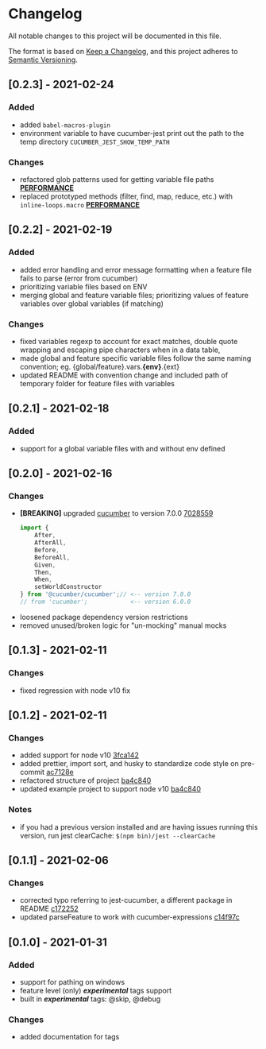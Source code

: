 # Changelog

All notable changes to this project will be documented in this file.

The format is based on [Keep a Changelog](https://keepachangelog.com/en/1.0.0/), and this project adheres
to [Semantic Versioning](https://semver.org/spec/v2.0.0.html).

## [0.2.3] - 2021-02-24

### Added

-   added `babel-macros-plugin`
-   environment variable to have cucumber-jest print out the path to the temp directory `CUCUMBER_JEST_SHOW_TEMP_PATH`

### Changes

-   refactored glob patterns used for getting variable file paths **[PERFORMANCE](https://github.com/mainfraame/cucumber-jest/issues/10)**
-   replaced prototyped methods (filter, find, map, reduce, etc.) with `inline-loops.macro` **[PERFORMANCE](https://github.com/mainfraame/cucumber-jest/issues/10)**

## [0.2.2] - 2021-02-19

### Added

-   added error handling and error message formatting when a feature file fails to parse (error from cucumber)
-   prioritizing variable files based on ENV
-   merging global and feature variable files; prioritizing values of feature variables over global variables (if matching)

### Changes

-   fixed variables regexp to account for exact matches, double quote wrapping and escaping pipe characters when in a data table,
-   made global and feature specific variable files follow the same naming convention; eg. {global/feature}.vars.**{env}**.{ext}
-   updated README with convention change and included path of temporary folder for feature files with variables

## [0.2.1] - 2021-02-18

### Added

-   support for a global variable files with and without env defined

## [0.2.0] - 2021-02-16

### Changes

-   **[BREAKING]** upgraded [cucumber](https://github.com/cucumber/cucumber-js) to version
    7.0.0 [7028559](https://github.com/mainfraame/cucumber-jest/commit/7028559b4fd6391a0f60fdd7dfd9a0fd0508d76b)
    ```typescript
    import {
        After,
        AfterAll,
        Before,
        BeforeAll,
        Given,
        Then,
        When,
        setWorldConstructor
    } from '@cucumber/cucumber';// <-- version 7.0.0
    // from 'cucumber';            <-- version 6.0.0
    ```
-   loosened package dependency version restrictions
-   removed unused/broken logic for "un-mocking" manual mocks

## [0.1.3] - 2021-02-11

### Changes

-   fixed regression with node v10 fix

## [0.1.2] - 2021-02-11

### Changes

-   added support for node
    v10 [3fca142](https://github.com/mainfraame/cucumber-jest/commit/3fca142678131e871ee2422a150735c466d3acc3)
-   added prettier, import sort, and husky to standardize code style on
    pre-commit [ac7128e](https://github.com/mainfraame/cucumber-jest/commit/ac7128e7e6bdc4c1d9059cf44cef22199d44820e)
-   refactored structure of
    project [ba4c840](https://github.com/mainfraame/cucumber-jest/commit/ba4c840ce6f4e477b5d2501ced061b8033ebe13d)
-   updated example project to support node
    v10 [ba4c840](https://github.com/mainfraame/cucumber-jest/commit/ba4c840ce6f4e477b5d2501ced061b8033ebe13d)

### Notes

-   if you had a previous version installed and are having issues running this version, run jest clearCache:
    `$(npm bin)/jest --clearCache`

## [0.1.1] - 2021-02-06

### Changes

-   corrected typo referring to jest-cucumber, a different package in
    README [c172252](https://github.com/mainfraame/cucumber-jest/pull/2/commits/c1722520916c568f379e84405bea7805bbf8d5b5)
-   updated parseFeature to work with
    cucumber-expressions [c14f97c](https://github.com/mainfraame/cucumber-jest/pull/2/commits/c14f97c8d6039daf6ae908e16f6f6a400beae3ac)

## [0.1.0] - 2021-01-31

### Added

-   support for pathing on windows
-   feature level (only) **_experimental_** tags support
-   built in **_experimental_** tags: @skip, @debug

### Changes

-   added documentation for tags
